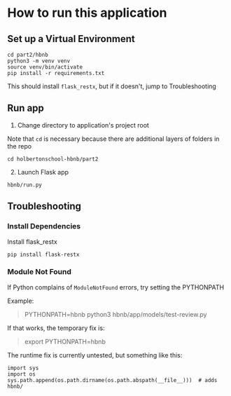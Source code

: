 # How to run this application

## Set up a Virtual Environment

```
cd part2/hbnb
python3 -m venv venv
source venv/bin/activate
pip install -r requirements.txt
```

This should install `flask_restx`, but if it doesn't, jump to Troubleshooting


## Run app

1. Change directory to application's project root


Note that `cd` is necessary because there are additional layers of folders in the repo

`cd holbertonschool-hbnb/part2`

2. Launch Flask app

`hbnb/run.py`

## Troubleshooting

### Install Dependencies

Install flask_restx

`pip install flask-restx`

### Module Not Found
If Python complains of `ModuleNotFound` errors, try setting the PYTHONPATH

Example:

>PYTHONPATH=hbnb python3 hbnb/app/models/test-review.py

If that works, the temporary fix is:

> export PYTHONPATH=hbnb

The runtime fix is currently untested, but something like this:
```
import sys
import os
sys.path.append(os.path.dirname(os.path.abspath(__file__)))  # adds hbnb/
```